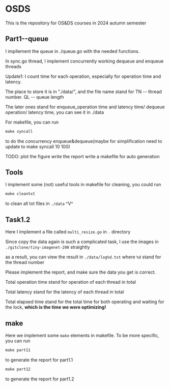 # OSDS

This is the repository for OS&amp;DS courses in 2024 autumn semester

## Part1--queue

I impllement the queue in ./queue.go with the needed functions.

In sync.go thread, I implement concurrently working dequeue and enqueue threads

Update1: I count time for each operation, especially for operation time and latency.

The place to store it is in "./data/", and the file name stand for TN -- thread number. QL -- queue length

The later ones stand for enqueue_operation time and latency time/ dequeue operation/ latency time, you can see it in ./data

For makefile, you can run

```makefile
make syncall
```

to do the concurrency enqueue&dequeue(maybe for simplification need to update to make syncall 10 100)

TODO: plot the figure   write the report    write a makefile for auto generation

## Tools

I implement some (not) useful tools in makefile for cleaning, you could run

```makefile
make cleantxt
```

to clean all txt files in ``./data`` ^V^

## Task1.2

Here I implement a file called ``multi_resize.go`` in ``.`` directory

Since copy the data again is such a complicated task, I use the images in ``./gitclone/tiny-imagenet-200`` straightly

as a result, you can view the result in ``./data/log%d.txt`` where ``%d`` stand for the thread number

Please implement the report, and make sure the data you get is correct.

Total operation time stand for operation of each thread in total

Total latency stand for the latency of each thread in total

Total elapsed time stand for the total time for both operating and waiting for the lock, **which is the time we were optimizing!**

## make

Here we implement some ```make``` elements in makefile. To be more specific, you can run

```makefile
make part11
```

to generate the report for part1.1

```makefile
make part12
```

to generate the report for part1.2
